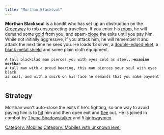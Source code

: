 ```yaml
---
title: "Morthan Blacksoul"
---
```


**Morthan Blacksoul** is a bandit who has set up an obstruction on the
[Greenway](Greenway "wikilink") to rob unsuspecting travellers. If you
enter his [room](room "wikilink"), he will demand some
[gold](gold "wikilink") from you, and spam-[close](close "wikilink") the
exits until you pay him. While not initially aggressive, if you attack
him, he will remember it and attack the next time he sees you. He loads
13 silver, a [double-edged eket](double-edged_eket "wikilink"), a [black
metal shield](black_metal_shield "wikilink") and some plain cloth
equipment.

`A tall blackclad man pierces you with eyes cold as steel.`
`>`**`examine morthan`**
`A tall man with a proud bearing, this man pierces your soul with eyes black`
`as coal, and with a smirk on his face he demands that you make payment.`

## Strategy

Morthan won't auto-close the exits if he's fighting, so one way to avoid
paying him is to [hit](hit "wikilink") him and then open exit and
[flee](flee "wikilink") out. He is joined in combat by [Thena
Shadowstalker](Thena_Shadowstalker "wikilink") and 5
[highwaymen](highwayman "wikilink").

[Category: Mobiles](Category:_Mobiles "wikilink") [Category: Mobiles
with unknown level](Category:_Mobiles_with_unknown_level "wikilink")